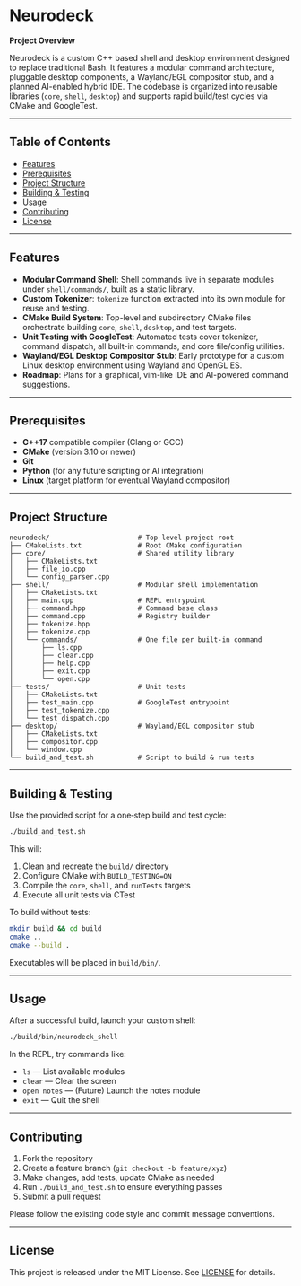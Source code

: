 # Neurodeck

**Project Overview**

Neurodeck is a custom C++ based shell and desktop environment designed to replace traditional Bash. It features a modular command architecture, pluggable desktop components, a Wayland/EGL compositor stub, and a planned AI-enabled hybrid IDE. The codebase is organized into reusable libraries (`core`, `shell`, `desktop`) and supports rapid build/test cycles via CMake and GoogleTest.

---

## Table of Contents

- [Features](#features)
- [Prerequisites](#prerequisites)
- [Project Structure](#project-structure)
- [Building & Testing](#building--testing)
- [Usage](#usage)
- [Contributing](#contributing)
- [License](#license)

---

## Features

- **Modular Command Shell**: Shell commands live in separate modules under `shell/commands/`, built as a static library.
- **Custom Tokenizer**: `tokenize` function extracted into its own module for reuse and testing.
- **CMake Build System**: Top-level and subdirectory CMake files orchestrate building `core`, `shell`, `desktop`, and test targets.
- **Unit Testing with GoogleTest**: Automated tests cover tokenizer, command dispatch, all built-in commands, and core file/config utilities.
- **Wayland/EGL Desktop Compositor Stub**: Early prototype for a custom Linux desktop environment using Wayland and OpenGL ES.
- **Roadmap**: Plans for a graphical, vim-like IDE and AI-powered command suggestions.

---

## Prerequisites

- **C++17** compatible compiler (Clang or GCC)
- **CMake** (version 3.10 or newer)
- **Git**
- **Python** (for any future scripting or AI integration)
- **Linux** (target platform for eventual Wayland compositor)

---

## Project Structure

```
neurodeck/                      # Top-level project root
├── CMakeLists.txt              # Root CMake configuration
├── core/                       # Shared utility library
│   ├── CMakeLists.txt
│   ├── file_io.cpp
│   └── config_parser.cpp
├── shell/                      # Modular shell implementation
│   ├── CMakeLists.txt
│   ├── main.cpp                # REPL entrypoint
│   ├── command.hpp             # Command base class
│   ├── command.cpp             # Registry builder
│   ├── tokenize.hpp
│   ├── tokenize.cpp
│   └── commands/               # One file per built-in command
│       ├── ls.cpp
│       ├── clear.cpp
│       ├── help.cpp
│       ├── exit.cpp
│       └── open.cpp
├── tests/                      # Unit tests
│   ├── CMakeLists.txt
│   ├── test_main.cpp           # GoogleTest entrypoint
│   ├── test_tokenize.cpp
│   └── test_dispatch.cpp
├── desktop/                    # Wayland/EGL compositor stub
│   ├── CMakeLists.txt
│   ├── compositor.cpp
│   └── window.cpp
└── build_and_test.sh           # Script to build & run tests
```

---

## Building & Testing

Use the provided script for a one‑step build and test cycle:

```bash
./build_and_test.sh
```

This will:
1. Clean and recreate the `build/` directory
2. Configure CMake with `BUILD_TESTING=ON`
3. Compile the `core`, `shell`, and `runTests` targets
4. Execute all unit tests via CTest

To build without tests:

```bash
mkdir build && cd build
cmake ..
cmake --build .
```

Executables will be placed in `build/bin/`.

---

## Usage

After a successful build, launch your custom shell:

```bash
./build/bin/neurodeck_shell
```

In the REPL, try commands like:

- `ls` — List available modules
- `clear` — Clear the screen
- `open notes` — (Future) Launch the notes module
- `exit` — Quit the shell

---

## Contributing

1. Fork the repository
2. Create a feature branch (`git checkout -b feature/xyz`)
3. Make changes, add tests, update CMake as needed
4. Run `./build_and_test.sh` to ensure everything passes
5. Submit a pull request

Please follow the existing code style and commit message conventions.

---

## License

This project is released under the MIT License. See [LICENSE](LICENSE) for details.


